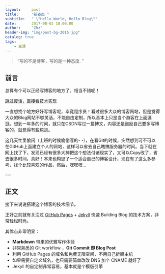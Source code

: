 ```yaml
---
layout:     post
title:      "新姿态 "
subtitle:   " \"Hello World, Hello Blog\""
date:       2017-08-02 10:00:00
author:     "Zhz"
header-img: "img/post-bg-2015.jpg"
catalog: true
tags:
    - 生活
---
```


> “写的不是博客，写的是一种态度. ”


## 前言

总算有个可以正经写博客的地方了。相当不错呢！

[跳过废话，直接看技术实现 ](#build) 



一直想找个地方好好写博客呢，毕竟程序员！看过很多大众的博客网站，但是觉得大众的Blog网站不够灵活，不能自由定制，所以基本上只是当个游客在上面逛逛。想到一年多的时间，就只在CSDN写过一篇博文，内容还是鼓励自己要多写博客的，就觉得有些尴尬。

这几天忙里偷闲（上班的时候偷偷写的- -），在看Git的时候，突然想到可不可以在GitHub上面建立个人的网站，这样可以省去自己瞎搞服务器的时间。当下就在网上找了下，发现已经有很多大神把这个想法付诸现实了，又可以Copy改了，省去很多时间，真好！本来也构思了一个适合自己的博客设计，现在有了这么多参考，找个比较喜欢的作品，然后，嘿嘿嘿...




<p id = "build"></p>
---

## 正文

接下来说说搭建这个博客的技术细节。  

正好之前就有关注过 [GitHub Pages](https://pages.github.com/) + [Jekyll](http://jekyllrb.com/) 快速 Building Blog 的技术方案，非常轻松时尚。

其优点非常明显：

* **Markdown** 带来的优雅写作体验
* 非常熟悉的 Git workflow ，**Git Commit 即 Blog Post**
* 利用 GitHub Pages 的域名和免费无限空间，不用自己折腾主机
* 如果需要自定义域名，也只需要简单改改 DNS 加个 CNAME 就好了
* Jekyll 的自定制非常容易，基本就是个模版引擎


